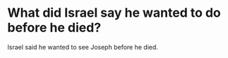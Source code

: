 # What did Israel say he wanted to do before he died?

Israel said he wanted to see Joseph before he died.
